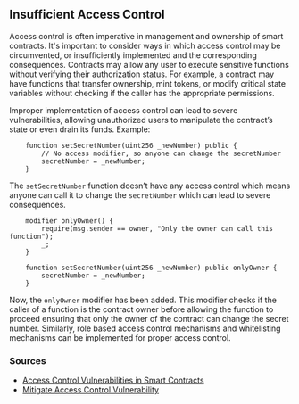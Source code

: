## Insufficient Access Control

Access control is often imperative in management and ownership of smart contracts. It's important to consider ways in which access control may be circumvented, or insufficiently implemented and the corresponding consequences. Contracts may allow any user to execute sensitive functions without verifying their authorization status. For example, a contract may have functions that transfer ownership, mint tokens, or modify critical state variables without checking if the caller has the appropriate permissions. 

Improper implementation of access control can lead to severe vulnerabilities, allowing unauthorized users to manipulate the contract’s state or even drain its funds. Example:

```solidity
    function setSecretNumber(uint256 _newNumber) public {
        // No access modifier, so anyone can change the secretNumber
        secretNumber = _newNumber;
    }
```
The ``setSecretNumber`` function doesn’t have any access control which means anyone can call it to change the ``secretNumber``  which can lead to severe consequences.
```solidity
    modifier onlyOwner() {
        require(msg.sender == owner, "Only the owner can call this function");
        _;
    }

    function setSecretNumber(uint256 _newNumber) public onlyOwner {
        secretNumber = _newNumber;
    }
```
Now, the ``onlyOwner`` modifier has been added. This modifier checks if the caller of a function is the contract owner before allowing the function to proceed ensuring that only the owner of the contract can change the secret number. Similarly, role based access control mechanisms and whitelisting mechanisms can be implemented for proper access control.


### Sources
- [Access Control Vulnerabilities in Smart Contracts](https://metaschool.so/articles/access-control-vulnerabilities-in-smart-contracts/)
- [Mitigate Access Control Vulnerability](https://medium.com/rektify-ai/how-to-mitigate-access-control-vulnerability-6df74c82af98)

